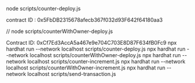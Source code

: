 node  scripts/counter-deploy.js 

contract ID : 0x5FbDB2315678afecb367f032d93F642f64180aa3


// node  scripts/counterWithOwner-deploy.js

Contract ID: 0xCf7Ed3AccA5a467e9e704C703E8D87F634fB0Fc9
npx hardhat run --network localhost scripts/counter-deploy.js 
npx hardhat run --network localhost scripts/counterWithOwner-deploy.js
npx hardhat run --network localhost scripts/counter-increment.js
npx hardhat run --network localhost scripts/counterWithOwner-increment.js
npx hardhat run --network localhost scripts/send-transaction.js

